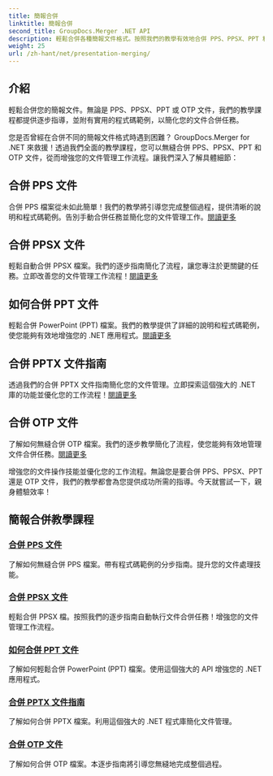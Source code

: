 ```yaml
---
title: 簡報合併
linktitle: 簡報合併
second_title: GroupDocs.Merger .NET API
description: 輕鬆合併各種簡報文件格式。按照我們的教學有效地合併 PPS、PPSX、PPT 和 OTP 檔案。 #GroupDocs.Merger
weight: 25
url: /zh-hant/net/presentation-merging/
---
```

## 介紹

輕鬆合併您的簡報文件。無論是 PPS、PPSX、PPT 或 OTP 文件，我們的教學課程都提供逐步指導，並附有實用的程式碼範例，以簡化您的文件合併任務。

您是否曾經在合併不同的簡報文件格式時遇到困難？ GroupDocs.Merger for .NET 來救援！透過我們全面的教學課程，您可以無縫合併 PPS、PPSX、PPT 和 OTP 文件，從而增強您的文件管理工作流程。讓我們深入了解具體細節：

##  合併 PPS 文件

合併 PPS 檔案從未如此簡單！我們的教學將引導您完成整個過程，提供清晰的說明和程式碼範例。告別手動合併任務並簡化您的文件管理工作。[閱讀更多](./merge-pps-files/)

##  合併 PPSX 文件

輕鬆自動合併 PPSX 檔案。我們的逐步指南簡化了流程，讓您專注於更關鍵的任務。立即改善您的文件管理工作流程！[閱讀更多](./merging-ppsx-files/)

##  如何合併 PPT 文件

輕鬆合併 PowerPoint (PPT) 檔案。我們的教學提供了詳細的說明和程式碼範例，使您能夠有效地增強您的 .NET 應用程式。[閱讀更多](./how-to-merge-ppt-files/)

##  合併 PPTX 文件指南

透過我們的合併 PPTX 文件指南簡化您的文件管理。立即探索這個強大的 .NET 庫的功能並優化您的工作流程！[閱讀更多](./guide-merging-pptx-files/)

##  合併 OTP 文件

了解如何無縫合併 OTP 檔案。我們的逐步教學簡化了流程，使您能夠有效地管理文件合併任務。[閱讀更多](./merging-otp-files/)

增強您的文件操作技能並優化您的工作流程。無論您是要合併 PPS、PPSX、PPT 還是 OTP 文件，我們的教學都會為您提供成功所需的指導。今天就嘗試一下，親身體驗效率！
## 簡報合併教學課程
### [合併 PPS 文件](./merge-pps-files/)
了解如何無縫合併 PPS 檔案。帶有程式碼範例的分步指南。提升您的文件處理技能。
### [合併 PPSX 文件](./merging-ppsx-files/)
輕鬆合併 PPSX 檔。按照我們的逐步指南自動執行文件合併任務！增強您的文件管理工作流程。
### [如何合併 PPT 文件](./how-to-merge-ppt-files/)
了解如何輕鬆合併 PowerPoint (PPT) 檔案。使用這個強大的 API 增強您的 .NET 應用程式。
### [合併 PPTX 文件指南](./guide-merging-pptx-files/)
了解如何合併 PPTX 檔案。利用這個強大的 .NET 程式庫簡化文件管理。
### [合併 OTP 文件](./merging-otp-files/)
了解如何合併 OTP 檔案。本逐步指南將引導您無縫地完成整個過程。